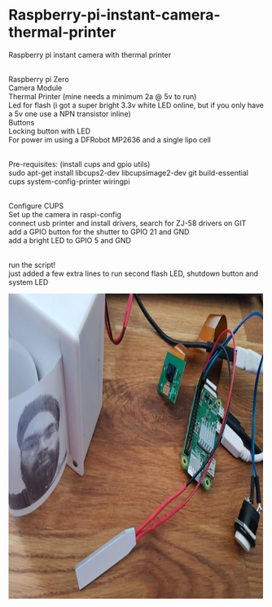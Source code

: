 # Raspberry-pi-instant-camera-thermal-printer
Raspberry pi instant camera with thermal printer

<br>Raspberry pi Zero
<br>Camera Module
<br>Thermal Printer (mine needs a minimum 2a @ 5v to run)
<br>Led for flash (i got a super bright 3.3v white LED online, but if you only have a 5v one use a NPN transistor inline)
<br>Buttons
<br>Locking button with LED
<br>For power im using a DFRobot MP2636 and a single lipo cell 

<br>Pre-requisites: (install cups and gpio utils)
<br>sudo apt-get install libcups2-dev libcupsimage2-dev git build-essential cups system-config-printer wiringpi

<br>Configure CUPS
<br>Set up the camera in raspi-config
<br>connect usb printer and install drivers, search for ZJ-58 drivers on GIT
<br>add a GPIO button for the shutter to GPIO 21 and GND
<br>add a bright LED to GPIO 5 and GND

<br>run the script!
<br> just added a few extra lines to run second flash LED, shutdown button and system LED

<img src="https://github.com/jasharrar/Raspberry-pi-instant-camera-thermal-printer/blob/master/camera.jpg" alt="camera" style="width:500px;height:600px;">
